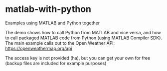 # matlab-with-python
Examples using MATLAB and Python together

The demo shows how to call Python from MATLAB and vice versa, and how to call packaged MATLAB code from Python (using MATLAB Compiler SDK). The main example calls out to the Open Weather API: https://openweathermap.org/api

The access key is not provided (ha), but you can get your own for free (backup files are included for example purposes)
